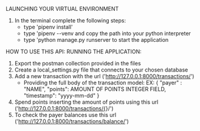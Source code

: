 LAUNCHING YOUR VIRTUAL ENVIRONMENT 
1. In the terminal complete the following steps: 
    - type 'pipenv install'
    - type 'pipenv --venv and copy the path into your python interpreter
    - type 'python manage.py runserver to start the application

HOW TO USE THIS API:
RUNNING THE APPLICATION:
1. Export the postman collection provided in the files
2. Create a local_settings.py file that connects to your chosen database
3. Add a new transaction with the url  ('http://127.0.0.1:8000/transactions/')
    - Providing the full body of the transaction model:
      EX: 
    {
        "payer" : "NAME",
        "points": AMOUNT OF POINTS INTEGER FIELD,
        "timestamp": "yyyy-mm-dd"
    }
4. Spend points inserting the amount of points using this url  ('http://127.0.0.1:8000/transactions/{<NUMBER-OF-POINTS-HERE>}/')
5. To check the payer balances use this url ('http://127.0.0.1:8000/transactions/balance/')